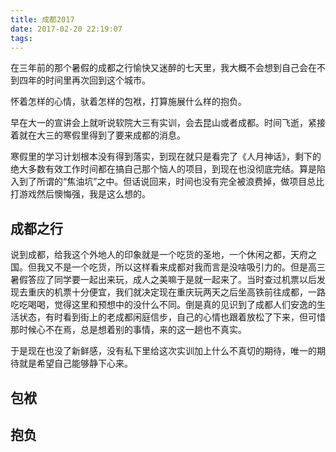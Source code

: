 ```yaml
---
title: 成都2017
date: 2017-02-20 22:19:07
tags: 
---
```




在三年前的那个暑假的成都之行愉快又迷醉的七天里，我大概不会想到自己会在不到四年的时间里再次回到这个城市。

怀着怎样的心情，驮着怎样的包袱，打算施展什么样的抱负。

<!--more-->

早在大一的宣讲会上就听说软院大三有实训，会去昆山或者成都。时间飞逝，紧接着就在大三的寒假里得到了要来成都的消息。

寒假里的学习计划根本没有得到落实，到现在就只是看完了《人月神话》，剩下的绝大多数有效工作时间都在搞自己那个恼人的项目，到现在也没彻底完结。算是陷入到了所谓的“焦油坑”之中。但话说回来，时间也没有完全被浪费掉，做项目总比打游戏然后懊悔强，我是这么想的。

## 成都之行

说到成都，给我这个外地人的印象就是一个吃货的圣地，一个休闲之都，天府之国。但我又不是一个吃货，所以这样看来成都对我而言是没啥吸引力的。但是高三暑假答应了同学要一起出来玩，成人之美嘛于是就一起来了。当时查过机票以后发现去重庆的机票十分便宜，我们就决定现在重庆玩两天之后坐高铁前往成都，一路吃吃喝喝，觉得这里和预想中的没什么不同。倒是真的见识到了成都人们安逸的生活状态，有时看到街上的老成都闲庭信步，自己的心情也跟着放松了下来，但可惜那时候心不在焉，总是想着别的事情，来的这一趟也不真实。

于是现在也没了新鲜感，没有私下里给这次实训加上什么不真切的期待，唯一的期待就是希望自己能够静下心来。

## 包袱

## 抱负